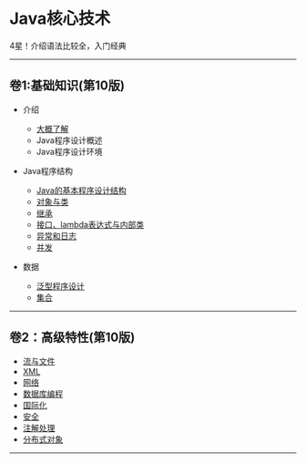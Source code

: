 #   Java核心技术 

4星！介绍语法比较全，入门经典

----

##  卷1:基础知识(第10版)


-   介绍
    -   [大概了解](s1s00.md)
    -   Java程序设计概述
    -   Java程序设计环境

-   Java程序结构
    -   [Java的基本程序设计结构](s1s03.md)
    -   [对象与类](s1s04.md)
    -   [继承](s1s05.md)
    -   [接口、lambda表达式与内部类](s1s06.md)
    -   [异常和日志](s1s07.md)
    -   [并发](s1s14.md)
-   数据
    -   [泛型程序设计](s1s08.md)
    -   [集合](s1s09.md)


----

##  卷2：高级特性(第10版)

-   [流与文件](s2s01.md)
-   [XML](s2s02.md)
-   [网络](s2s03.md)
-   [数据库编程](s2s04.md)
-   [国际化](s2s05.md)
-   [安全](s2s09.md)
-   [注解处理](s2s10.md)
-   [分布式对象](s2s11.md)


----